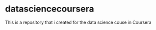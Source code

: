 datasciencecoursera
===================

This is a repository that i created for the data science couse in Coursera
